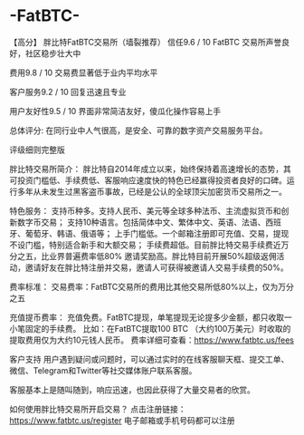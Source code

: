 # -FatBTC-
【高分】 胖比特FatBTC交易所（墙裂推荐）
信任9.6 / 10
FatBTC 交易所声誉良好，社区稳步壮大中

费用9.8 / 10
交易费显著低于业内平均水平

客户服务9.2 / 10
回复迅速且专业

用户友好性9.5 / 10
界面非常简洁友好，傻瓜化操作容易上手

总体评分:
在同行业中人气很高，是安全、可靠的数字资产交易服务平台。


评级细则完整版

胖比特交易所简介：
胖比特自2014年成立以来，始终保持着高速增长的态势，其可投资门槛低、手续费低、客服响应速度快的特色已经赢得投资者良好的口碑。运行多年从未发生过黑客盗币事故，已经是公认的全球顶尖加密货币交易所之一。

特色服务：
支持币种多。支持人民币、美元等全球多种法币、主流虚拟货币和创新数字币交易；
支持10种语言。包括简体中文、繁体中文、英语、法语、西班牙、葡萄牙、韩语、俄语等；
上手门槛低。一个邮箱注册即可充值、交易，提现不设门槛，特别适合新手和大额交易；
手续费超低。目前胖比特交易手续费近万分之五，比业界普遍费率低80%
邀请奖励高。胖比特目前开展50%超级返佣活动，邀请好友在胖比特注册并交易，邀请人可获得被邀请人交易手续费的50%。


费率标准：
交易费率：FatBTC交易所的费用比其他交易所低80%以上，仅为万分之五

充值提币费率：
充值免费。FatBTC提现，单笔提现无论提多少金额，都只收取一小笔固定的手续费。
比如：在FatBTC提取100 BTC （大约100万美元）时收取的提取费用仅为大约10元钱人民币。 费率详细可查看：https://www.fatbtc.us/fees

客户支持
用户遇到疑问或问题时，可以通过实时的在线客服聊天框、提交工单、微信、Telegram和Twitter等社交媒体账户联系客服。

客服基本上是随叫随到，响应迅速，也因此获得了大量交易者的欣赏。

如何使用胖比特交易所开启交易？
点击注册链接：https://www.fatbtc.us/register  电子邮箱或手机号码都可以注册
